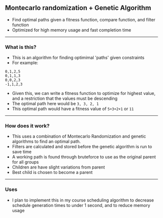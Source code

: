 ## Montecarlo randomization + Genetic Algorithm
- Find optimal paths given a fitness function, compare function,  and filter function
- Optimized for high memory usage and fast completion time
___

### What is this?
- This is an algorithm for finding optimimal 'paths' given constraints
- For example:
```
0,1,2,5
0,1,1,3
0,0,2,3
-1,1,2,3
```
- Given this, we can write a fitness function to optimize for highest value, and a restriction that the values must be descending
- The optimal path here would be `3, 3, 2, 1`
- This optimal path would have a fitness value of `5+3+2+1` or `11`
___
### How does it work?
- This uses a combination of Montecarlo Randomization and genetic algorithms to find an optimal path.
- Filters are calculated and stored before the genetic algorithm is run to save time
- A working path is found through bruteforce to use as the original parent for all groups
- Children are have slight variations from parent
- Best child is chosen to become a parent
___
### Uses
- I plan to implement this in my course scheduling algorithm to decrease schedule generation times to under 1 second, and to reduce memory usage
